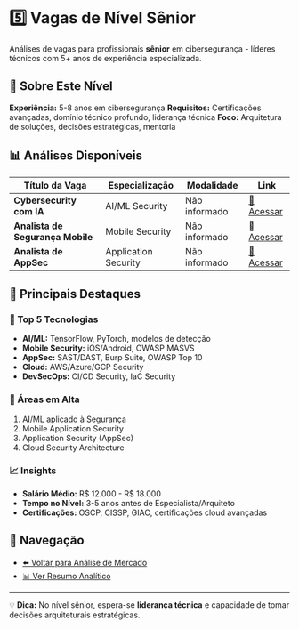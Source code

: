 # 5️⃣ Vagas de Nível Sênior

Análises de vagas para profissionais **sênior** em cibersegurança - líderes técnicos com 5+ anos de experiência especializada.

## 📌 Sobre Este Nível

**Experiência:** 5-8 anos em cibersegurança
**Requisitos:** Certificações avançadas, domínio técnico profundo, liderança técnica
**Foco:** Arquitetura de soluções, decisões estratégicas, mentoria

## 📊 Análises Disponíveis

| Título da Vaga | Especialização | Modalidade | Link |
|----------------|----------------|------------|------|
| **Cybersecurity com IA** | AI/ML Security | Não informado | [📄 Acessar](./cybersecurity-ia.md) |
| **Analista de Segurança Mobile** | Mobile Security | Não informado | [📄 Acessar](./analista-mobile.md) |
| **Analista de AppSec** | Application Security | Não informado | [📄 Acessar](./analista-appsec.md) |

## 🎯 Principais Destaques

### 🔧 Top 5 Tecnologias
- **AI/ML:** TensorFlow, PyTorch, modelos de detecção
- **Mobile Security:** iOS/Android, OWASP MASVS
- **AppSec:** SAST/DAST, Burp Suite, OWASP Top 10
- **Cloud:** AWS/Azure/GCP Security
- **DevSecOps:** CI/CD Security, IaC Security

### 💼 Áreas em Alta
1. AI/ML aplicado à Segurança
2. Mobile Application Security
3. Application Security (AppSec)
4. Cloud Security Architecture

### 📈 Insights
- **Salário Médio:** R$ 12.000 - R$ 18.000
- **Tempo no Nível:** 3-5 anos antes de Especialista/Arquiteto
- **Certificações:** OSCP, CISSP, GIAC, certificações cloud avançadas

## 🔗 Navegação

- [⬅️ Voltar para Análise de Mercado](../)
- [📊 Ver Resumo Analítico](./RESUMO.md)

---

💡 **Dica:** No nível sênior, espera-se **liderança técnica** e capacidade de tomar decisões arquiteturais estratégicas.
